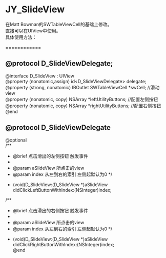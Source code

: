JY_SlideView
============

在Matt Bowman的SWTableViewCell的基础上修改。<br /> 
直接可以在UIView中使用。<br /> 
具体使用方法：<br /> 

============

@protocol D_SlideViewDelegate;<br /> 
---------
@interface D_SlideView : UIView<SWTableViewCellDelegate><br /> 
@property (nonatomic,assign) id<D_SlideViewDelegate> delegate;<br /> 
@property (strong, nonatomic) IBOutlet SWTableViewCell *swCell;   //滑动view<br /> 
@property (nonatomic, copy) NSArray *leftUtilityButtons;          //配置左侧按钮<br /> 
@property (nonatomic, copy) NSArray *rightUtilityButtons;         //配置右侧按钮<br /> 
@end<br /> 

@protocol D_SlideViewDelegate <NSObject><br /> 
-----------
@optional<br /> 
/**
 *  @brief 点击滑出的左侧按钮  触发事件
 *
 *  @param aSlideView 所点击的view
 *  @param index      从左到右的索引  左侧起默认为0
 */<br /> 
- (void)D_SlideView:(D_SlideView *)aSlideView didClickLeftButtonWithIndex:(NSInteger)index;<br /> 

/**
 *  @brief 点击滑出的右侧按钮  触发事件
 *
 *  @param aSlideView 所点击的view
 *  @param index      从左到右的索引  左侧起默认为0
 */<br /> 
- (void)D_SlideView:(D_SlideView *)aSlideView didClickRightButtonWithIndex:(NSInteger)index;<br /> 
@end<br /> 
